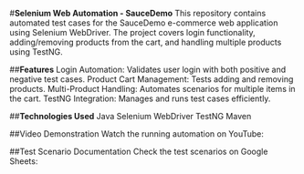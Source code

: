 #**Selenium Web Automation - SauceDemo**
This repository contains automated test cases for the SauceDemo e-commerce web application using Selenium WebDriver. The project covers login functionality, adding/removing products from the cart, and handling multiple products using TestNG.

##**Features**
Login Automation: Validates user login with both positive and negative test cases.
Product Cart Management: Tests adding and removing products.
Multi-Product Handling: Automates scenarios for multiple items in the cart.
TestNG Integration: Manages and runs test cases efficiently.

##**Technologies Used**
Java
Selenium WebDriver
TestNG
Maven

##Video Demonstration
Watch the running automation on YouTube: 

##Test Scenario Documentation
Check the test scenarios on Google Sheets: 

